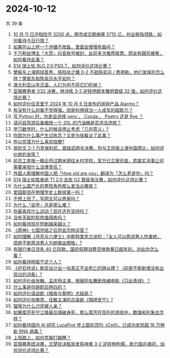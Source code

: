 # 2024-10-12

共 39 条

<!-- BEGIN ZHIHUVIDEO -->
<!-- 最后更新时间 Sat Oct 12 2024 01:03:58 GMT+0800 (China Standard Time) -->
1. [10 月 11 日沪指险守 3200 点，两市成交额缩量 5710 亿，创业板指领跌，如何看待今日行情？](https://www.zhihu.com/question/813176615)
1. [如果在山上挖一个池塘不放鱼，里面会慢慢有鱼吗？](https://www.zhihu.com/question/448818037)
1. [千万粉丝博主「大蓝」抖音账号被封，此前多次推荐股票，网友称跟风被套，如何看待此事？](https://www.zhihu.com/question/815800406)
1. [S14 瑞士轮 BLG 2:0 PSG.T，如何评价这场比赛？](https://www.zhihu.com/question/821564555)
1. [樊振东上演网球首秀，搭档张之臻 0-2 不敌陈奕迅 / 费德勒，他们发挥的怎么样？樊振东和陈奕迅水平如何？](https://www.zhihu.com/question/820626659)
1. [澳大利亚山羊泛滥，人们为何不将它们吃掉？](https://www.zhihu.com/question/567095572)
1. [亚锦赛男单 1/32 决赛，林诗栋 3-2 逆转伊朗本雅明晋级 32 强，如何评价这场比赛？](https://www.zhihu.com/question/821661939)
1. [如何评价任天堂于 2024 年 10 月 9 日发布的闹钟产品 Alarmo？](https://www.zhihu.com/question/796745149)
1. [有没有什么初看不觉得强，但是利用得当一人成军的超能力？](https://www.zhihu.com/question/665119460)
1. [写 Python 时，你是会选择 venv 、 Conda 、 Poetry 还是 Rye ？](https://www.zhihu.com/question/666301305)
1. [请问自驾游后备箱放一个 20L 的汽油桶是否违法违规？](https://www.zhihu.com/question/645927189)
1. [学习数学时，什么时候该停止考虑「几何意义」?](https://www.zhihu.com/question/764950880)
1. [你因为什么事产生过执念？又是为啥看淡了此事？](https://www.zhihu.com/question/801777143)
1. [所以奈落为什么喜欢桔梗?](https://www.zhihu.com/question/666315860)
1. [郑钦文 2-1 力克保利尼，晋级武网半决赛，将与王欣瑜上演中国德比，如何评价她的发挥？](https://www.zhihu.com/question/821488373)
1. [前员工举报一粮企将过期米销往乡村学校，官方已立案侦查，若属实涉事公司需要承担什么法律责任？](https://www.zhihu.com/question/812759562)
1. [外国人能理解中国人把「How old are you」翻译为「怎么老是你」吗？](https://www.zhihu.com/question/665200611)
1. [S14 瑞士轮胜者组 T1 2:0 击败 G2 晋级淘汰赛，如何评价这场比赛？](https://www.zhihu.com/question/820152171)
1. [为什么国产片的男性角色那么爱当众撒尿？](https://www.zhihu.com/question/751640254)
1. [爱因斯坦在物理学史上能排第一吗？](https://www.zhihu.com/question/653124248)
1. [不想上班了，写网文可以养家吗？](https://www.zhihu.com/question/548059074)
1. [为什么「自学」总是那么难？](https://www.zhihu.com/question/634591602)
1. [你最喜欢什么运动？现在还在坚持吗？](https://www.zhihu.com/question/766804316)
1. [没有天赋的肌肉值得练吗？](https://www.zhihu.com/question/768291505)
1. [如何看待现在短剧越来越火？](https://www.zhihu.com/question/648480376)
1. [《原神》七国完结之后将会怎样运营？](https://www.zhihu.com/question/627562643)
1. [如何理解《月亮与六便士》中斯特里克兰说的：「女人可以原谅男人伤害她，但绝不能原谅男人为她做出牺牲」?](https://www.zhihu.com/question/425760973)
1. [有银行单日流失 40 亿存款，国庆假期消费贷放款量已超年初，对此你怎么看？](https://www.zhihu.com/question/795709707)
1. [如何看待杨振宁这个人？](https://www.zhihu.com/question/31287934)
1. [《炉石传说》能否设计出一张真正不会死亡的随从牌？（前提不能新增没有出现过的词条）?](https://www.zhihu.com/question/793911046)
1. [如何评价由张翰、孟庆旸主演，根据同名舞剧改编电影《只此青绿》？](https://www.zhihu.com/question/679256785)
1. [什么事是你辞职后明白的？](https://www.zhihu.com/question/53293880)
1. [如何评价谍战剧《暗夜与黎明》大结局？](https://www.zhihu.com/question/741450872)
1. [如何评价张晚意、任敏主演的古装剧《锦绣安宁》?](https://www.zhihu.com/question/782974605)
1. [猫咪为什么讨厌被人亲？](https://www.zhihu.com/question/658441125)
1. [如果糜芳死守江陵最后城破身死，那么糜芳在现在的游戏中，数值和形象会怎样？](https://www.zhihu.com/question/803001944)
1. [如何看待国内 AI 研究 LucaProt 登上国际顶刊《Cell》，已成功发现超 16 万种新 RNA 病毒？](https://www.zhihu.com/question/814565963)
1. [上班路上，如何克服打瞌睡？](https://www.zhihu.com/question/800764462)
1. [亚锦赛男团决赛，王楚钦决胜局发挥神勇 3-2 逆转林昀儒，助力国乒摘冠，如何评价这场比赛？](https://www.zhihu.com/question/809457815)
<!-- END ZHIHUVIDEO -->
